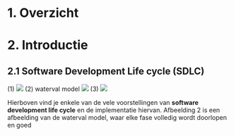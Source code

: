 # 1. Overzicht

# 2. Introductie
## 2.1 Software Development Life cycle (SDLC)
(1)
![](https://apwt.gitbook.io/~gitbook/image?url=https%3A%2F%2F4058530821-files.gitbook.io%2F%7E%2Ffiles%2Fv0%2Fb%2Fgitbook-legacy-files%2Fo%2Fassets%252Fg-pro-software-testing%252F-MHfjgKptfnQJ_1d1SgM%252F-MHfk9GvAchlxMUgTNv3%252F1.png%3Fgeneration%3D1600609364187874%26alt%3Dmedia&width=768&dpr=4&quality=100&sign=20b7fe64&sv=1)
(2) waterval model
![](https://apwt.gitbook.io/~gitbook/image?url=https%3A%2F%2F4058530821-files.gitbook.io%2F%7E%2Ffiles%2Fv0%2Fb%2Fgitbook-legacy-files%2Fo%2Fassets%252Fg-pro-software-testing%252F-MHfjgKptfnQJ_1d1SgM%252F-MHfk9Gw11z3AAlbiQqn%252F2.png%3Fgeneration%3D1600609364188326%26alt%3Dmedia&width=768&dpr=4&quality=100&sign=2d81648f&sv=1)
(3)
![](https://apwt.gitbook.io/~gitbook/image?url=https%3A%2F%2F4058530821-files.gitbook.io%2F%7E%2Ffiles%2Fv0%2Fb%2Fgitbook-legacy-files%2Fo%2Fassets%252Fg-pro-software-testing%252F-MHfjgKptfnQJ_1d1SgM%252F-MHfk9Gx4bShjxC-_AaW%252F3.png%3Fgeneration%3D1600609364225218%26alt%3Dmedia&width=768&dpr=4&quality=100&sign=e5b71a6a&sv=1)

Hierboven vind je enkele van de vele voorstellingen van **software development life cycle** en de implementatie hiervan. Afbeelding 2 is een afbeelding van de waterval model, waar elke fase volledig wordt doorlopen en goed